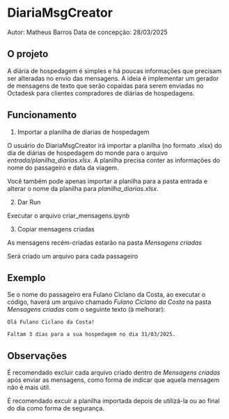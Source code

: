 # DiariaMsgCreator

Autor: Matheus Barros
Data de concepção: 28/03/2025

## O projeto 
A diária de hospedagem é simples e há poucas informações que precisam ser alteradas no envio das mensagens. A ideia é implementar um gerador de mensagens de texto que serão copaidas para serem enviadas no Octadesk para clientes compradores de diárias de hospedagens. 

## Funcionamento

1. Importar a planilha de diarias de hospedagem 

O usuário do DiariaMsgCreator irá importar a planilha (no formato .xlsx) do dia de diárias de hospedagem do monde para o arquivo *entrada/planilha_diarias.xlsx*. A planilha precisa conter as informações do nome do passageiro e data da viagem. 

Você também pode apenas importar a planilha para a pasta entrada e alterar o nome da planilha para *planilha_diarias.xlsx*. 

2. Dar Run

Executar o arquivo criar_mensagens.ipynb

3. Copiar mensagens criadas

As mensagens recém-criadas estarão na pasta *Mensagens criadas*

Será criado um arquivo para cada passageiro

## Exemplo

Se o nome do passageiro era Fulano Ciclano da Costa, ao executar o código, haverá um arquivo chamado *Fulano Ciclano da Costa* na pasta *Mensagens criadas* com o seguinte texto (à melhorar):

```
Olá Fulano Ciclano da Costa!

Faltam 3 dias para a sua hospedagem no dia 31/03/2025. 
```

## Observações

É recomendado excluir cada arquivo criado dentro de *Mensagens criadas* após enviar as mensagens, como forma de indicar que aquela mensagem não é mais útil.

É recomendado excuir a planilha importada depois de utilizá-la ou ao final do dia como forma de segurança. 
